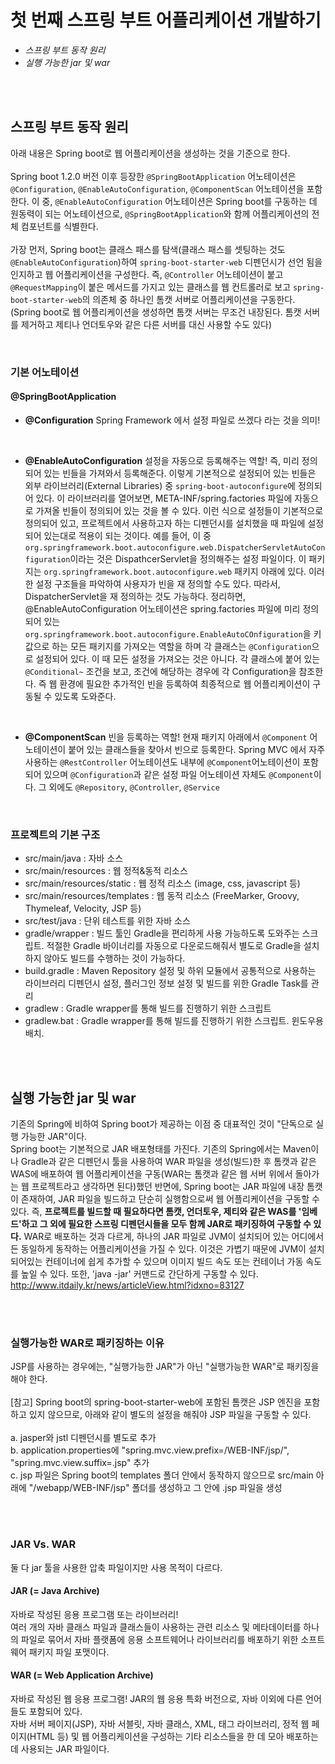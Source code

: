 # 첫 번째 스프링 부트 어플리케이션 개발하기

* <I>스프링 부트 동작 원리</I>
* <I>실행 가능한 jar 및 war</I>

<br><br>

## 스프링 부트 동작 원리
아래 내용은 Spring boot로 웹 어플리케이션을 생성하는 것을 기준으로 한다. 
<br><br>
Spring boot 1.2.0 버전 이후 등장한 `@SpringBootApplication` 어노테이션은 `@Configuration`, `@EnableAutoConfiguration`, `@ComponentScan` 어노테이션을 포함한다. 이 중, `@EnableAutoConfiguration` 어노테이션은 Spring boot를 구동하는 데 원동력이 되는 어노테이션으로, `@SpringBootApplication`와 함께 어플리케이션의 전체 컴포넌트를 식별한다. 
<br><br>
가장 먼저, Spring boot는 클래스 패스를 탐색(클래스 패스를 셋팅하는 것도 `@EnableAutoConfiguration`)하여 `spring-boot-starter-web` 디펜던시가 선언 됨을 인지하고 웹 어플리케이션을 구성한다. 즉, `@Controller` 어노테이션이 붙고 `@RequestMapping`이 붙은 메서드를 가지고 있는 클래스를 웹 컨트롤러로 보고 `spring-boot-starter-web`의 의존체 중 하나인 톰캣 서버로 어플리케이션을 구동한다. (Spring boot로 웹 어플리케이션을 생성하면 톰캣 서버는 무조건 내장된다. 톰캣 서버를 제거하고 제티나 언더토우와 같은 다른 서버를 대신 사용할 수도 있다)

<br>

### 기본 어노테이션
#### @SpringBootApplication

* <b>@Configuration</b> 
Spring Framework 에서 설정 파일로 쓰겠다 라는 것을 의미!

<br>

* <b>@EnableAutoConfiguration</b>
설정을 자동으로 등록해주는 역할! 즉, 미리 정의되어 있는 빈들을 가져와서 등록해준다. 이렇게 기본적으로 설정되어 있는 빈들은 외부 라이브러리(External Libraries) 중 `spring-boot-autoconfigure`에 정의되어 있다. 이 라이브러리를 열어보면, META-INF/spring.factories 파일에 자동으로 가져올 빈들이 정의되어 있는 것을 볼 수 있다. 이런 식으로 설정들이 기본적으로 정의되어 있고, 프로젝트에서 사용하고자 하는 디펜던시를 설치했을 때 파일에 설정되어 있는대로 적용이 되는 것이다. 
예를 들어, 이 중 `org.springframework.boot.autoconfigure.web.DispatcherServletAutoConfiguration`이라는 것은 DispathcerServlet을 정의해주는 설정 파일이다. 이 패키지는 `org.springframework.boot.autoconfigure.web` 패키지 아래에 있다. 
이러한 설정 구조들을 파악하여 사용자가 빈을 재 정의할 수도 있다. 따라서, DispatcherServlet을 재 정의하는 것도 가능하다. 
정리하면, @EnableAutoConfiguration 어노테이션은 spring.factories 파일에 미리 정의되어 있는  `org.springframework.boot.autoconfigure.EnableAutoCOnfiguration`을 키 값으로 하는 모든 패키지를 가져오는 역할을 하며 각 클래스는 `@Configuration`으로 설정되어 있다. 이 때 모든 설정을 가져오는 것은 아니다. 각 클래스에 붙어 있는 `@Conditional~` 조건을 보고, 조건에 해당하는 경우에 각 Configuration을 참조한다. 즉 웹 환경에 필요한 추가적인 빈을 등록하여 최종적으로 웹 어플리케이션이 구동될 수 있도록 도와준다.

<br>

* <b>@ComponentScan</b>
빈을 등록하는 역할! 
현재 패키지 아래에서 `@Component` 어노테이션이 붙어 있는 클래스들을 찾아서 빈으로 등록한다. Spring MVC 에서 자주 사용하는 `@RestController` 어노테이션도 내부에 `@Component`어노테이션이 포함되어 있으며 `@Configuration`과 같은 설정 파일 어노테이션 자체도 `@Component`이다. 그 외에도 `@Repository`, `@Controller`, `@Service` 

<br>

### 프로젝트의 기본 구조
* src/main/java : 자바 소스
* src/main/resources : 웹 정적&동적 리소스
* src/main/resources/static : 웹 정적 리소스 (image, css, javascript 등)
* src/main/resources/templates : 웹 동적 리소스 (FreeMarker, Groovy, Thymeleaf, Velocity, JSP 등) 
* src/test/java : 단위 테스트를 위한 자바 소스
* gradle/wrapper : 빌드 툴인 Gradle을 편리하게 사용 가능하도록 도와주는 스크립트. 적절한 Gradle 바이너리를 자동으로 다운로드해줘서 별도로 Gradle을 설치하지 않아도 빌드를 수행하는 것이 가능하다. 
* build.gradle : Maven Repository 설정 및 하위 모듈에서 공통적으로 사용하는 라이브러리 디펜던시 설정, 플러그인 정보 설정 및 빌드를 위한 Gradle Task를 관리
* gradlew : Gradle wrapper를 통해 빌드를 진행하기 위한 스크립트
* gradlew.bat : Gradle wrapper를 통해 빌드를 진행하기 위한 스크립트. 윈도우용 배치. 



<br><br>

## 실행 가능한 jar 및 war

기존의 Spring에 비하여 Spring boot가 제공하는 이점 중 대표적인 것이 "단독으로 실행 가능한 JAR"이다. <br>
Spring boot는 기본적으로 JAR 배포형태를 가진다. 
기존의 Spring에서는 Maven이나 Gradle과 같은 디펜던시 툴을 사용하여 WAR 파일을 생성(빌드)한 후 톰캣과 같은 WAS에 배포하여 웹 어플리케이션을 구동(WAR는 톰캣과 같은 웹 서버 위에서 돌아가는 웹 프로젝트라고 생각하면 된다)했던 반면에,
Spring boot는 JAR 파일에 내장 톰캣이 존재하여, JAR 파일을 빌드하고 단순히 실행함으로써 웹 어플리케이션을 구동할 수 있다. 
즉, <b>프로젝트를 빌드할 때 필요하다면 톰캣, 언더토우, 제티와 같은 WAS를 '임베드'하고 그 외에 필요한 스프링 디펜던시들을 모두 함께 JAR로 패키징하여 구동할 수 있다.</b> WAR로 배포하는 것과 다르게, 하나의 JAR 파일로 JVM이 설치되어 있는 어디에서든 동일하게 동작하는 어플리케이션을 가질 수 있다. 이것은 가볍기 때문에 JVM이 설치되어있는 컨테이너에 쉽게 추가할 수 있으며 이미지 빌드 속도 또는 컨테이너 가동 속도를 높일 수 있다. 또한, 'java -jar' 커맨드로 간단하게 구동할 수 있다. 
<br>
http://www.itdaily.kr/news/articleView.html?idxno=83127

<br><br>

### 실행가능한 WAR로 패키징하는 이유
JSP를 사용하는 경우에는, "실행가능한 JAR"가 아닌 "실행가능한 WAR"로 패키징을 해야 한다. 
<br><br>
[참고] Spring boot의 spring-boot-starter-web에 포함된 톰캣은 JSP 엔진을 포함하고 있지 않으므로, 아래와 같이 별도의 설정을 해줘야 JSP 파일을 구동할 수 있다. 
<br><br>
a. jasper와 jstl 디펜던시를 별도로 추가
<br>
b. application.properties에 "spring.mvc.view.prefix=/WEB-INF/jsp/", "spring.mvc.view.suffix=.jsp" 추가
<br>
c. jsp 파일은 Spring boot의 templates 폴더 안에서 동작하지 않으므로 src/main 아래에 "/webapp/WEB-INF/jsp" 폴더를 생성하고 그 안에 .jsp 파일을 생성

<br><br>

### JAR Vs. WAR 
둘 다 jar 툴을 사용한 압축 파일이지만 사용 목적이 다르다. 

#### JAR (= Java Archive)
자바로 작성된 응용 프로그램 또는 라이브러리!
<br>
여러 개의 자바 클래스 파일과 클래스들이 사용하는 관련 리소스 및 메타데이터를 하나의 파일로 묶어서 자바 플랫폼에 응용 소프트웨어나 라이브러리를 배포하기 위한 소프트웨어 패키지 파일 포맷이다. 

#### WAR (= Web Application Archive)
자바로 작성된 웹 응용 프로그램! JAR의 웹 응용 특화 버전으로, 자바 이외에 다른 언어들도 포함되어 있다. 
<br>
자바 서버 페이지(JSP), 자바 서블릿, 자바 클래스, XML, 태그 라이브러리, 정적 웹 페이지(HTML 등) 및 웹 어플리케이션을 구성하는 기타 리소스들을 한 데 모아 배포하는 데 사용되는 JAR 파일이다. 




